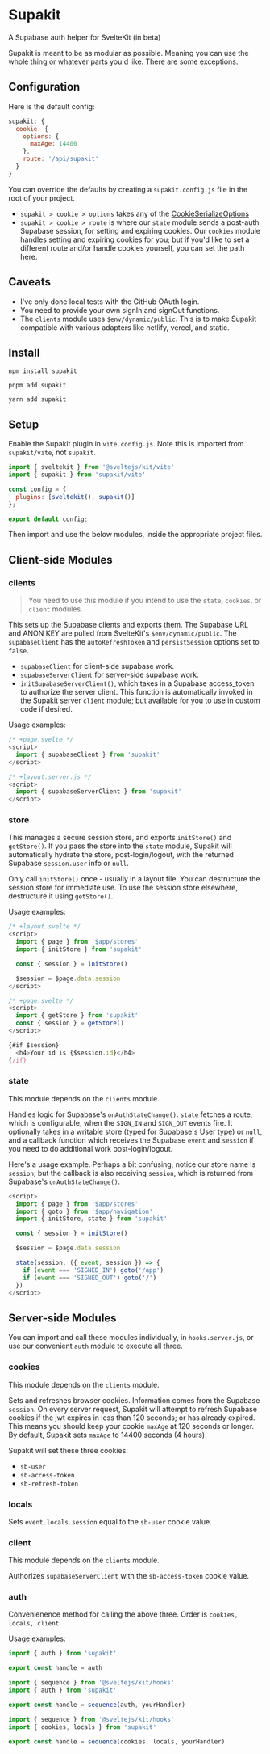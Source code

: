 # Supakit

A Supabase auth helper for SvelteKit (in beta)

Supakit is meant to be as modular as possible. Meaning you can use the whole thing or whatever parts you'd like. There are some exceptions.

## Configuration

Here is the default config:

```js
supakit: {
  cookie: {
    options: {
      maxAge: 14400
    },
    route: '/api/supakit'
  }
}
```

You can override the defaults by creating a `supakit.config.js` file in the root of your project.

- `supakit > cookie > options` takes any of the [CookieSerializeOptions](https://github.com/DefinitelyTyped/DefinitelyTyped/blob/master/types/cookie/index.d.ts)
- `supakit > cookie > route` is where our `state` module sends a post-auth Supabase session, for setting and expiring cookies. Our `cookies` module handles setting and expiring cookies for you; but if you'd like to set a different route and/or handle cookies yourself, you can set the path here.

## Caveats

- I've only done local tests with the GitHub OAuth login.
- You need to provide your own signIn and signOut functions.
- The `clients` module uses `$env/dynamic/public`. This is to make Supakit compatible with various adapters like netlify, vercel, and static.

## Install

`npm install supakit`

`pnpm add supakit`

`yarn add supakit`


## Setup

Enable the Supakit plugin in `vite.config.js`. Note this is imported from `supakit/vite`, not `supakit`.

```js
import { sveltekit } from '@sveltejs/kit/vite'
import { supakit } from 'supakit/vite'

const config = {
  plugins: [sveltekit(), supakit()]
};

export default config;
```

Then import and use the below modules, inside the appropriate project files.

## Client-side Modules

### clients

> You need to use this module if you intend to use the `state`, `cookies`, or `client` modules.

This sets up the Supabase clients and exports them. The Supabase URL and ANON KEY are pulled from SvelteKit's `$env/dynamic/public`. The `supabaseClient` has the `autoRefreshToken` and `persistSession` options set to `false`.

- `supabaseClient` for client-side supabase work.
- `supabaseServerClient` for server-side supabase work.
- `initSupabaseServerClient()`, which takes in a Supabase access_token to authorize the server client. This function is automatically invoked in the Supakit server `client` module; but available for you to use in custom code if desired.

Usage examples:

```js
/* +page.svelte */
<script>
  import { supabaseClient } from 'supakit'
</script>
```
```js
/* +layout.server.js */
<script>
  import { supabaseServerClient } from 'supakit'
</script>
```

### store

This manages a secure session store, and exports `initStore()` and `getStore()`. If you pass the store into the `state` module, Supakit will automatically hydrate the store, post-login/logout, with the returned Supabase `session.user` info or `null`.

Only call `initStore()` once - usually in a layout file. You can destructure the session store for immediate use. To use the session store elsewhere, destructure it using `getStore()`.

Usage examples:

```js
/* +layout.svelte */
<script>
  import { page } from '$app/stores'
  import { initStore } from 'supakit'

  const { session } = initStore()

  $session = $page.data.session
</script>
```
```js
/* +page.svelte */
<script>
  import { getStore } from 'supakit'
  const { session } = getStore()
</script>

{#if $session}
  <h4>Your id is {$session.id}</h4>
{/if}
```

### state

This module depends on the `clients` module.

Handles logic for Supabase's `onAuthStateChange()`. `state` fetches a route, which is configurable, when the `SIGN_IN` and `SIGN_OUT` events fire. It optionally takes in a writable store (typed for Supabase's User type) or `null`, and a callback function which receives the Supabase `event` and `session` if you need to do additional work post-login/logout.

Here's a usage example. Perhaps a bit confusing, notice our store name is `session`; but the callback is also receiving `session`, which is returned from Supabase's `onAuthStateChange()`.

```js
<script>
  import { page } from '$app/stores'
  import { goto } from '$app/navigation'
  import { initStore, state } from 'supakit'

  const { session } = initStore()

  $session = $page.data.session

  state(session, ({ event, session }) => {
    if (event === 'SIGNED_IN') goto('/app')
    if (event === 'SIGNED_OUT') goto('/')
  })
</script>
```

## Server-side Modules

You can import and call these modules individually, in `hooks.server.js`, or use our convenient `auth` module to execute all three.

### cookies

This module depends on the `clients` module.

Sets and refreshes browser cookies. Information comes from the Supabase `session`. On every server request, Supakit will attempt to refresh Supabase cookies if the jwt expires in less than 120 seconds; or has already expired. This means you should keep your cookie `maxAge` at 120 seconds or longer. By default, Supakit sets `maxAge` to 14400 seconds (4 hours).

Supakit will set these three cookies:

- `sb-user`
- `sb-access-token`
- `sb-refresh-token`

### locals

Sets `event.locals.session` equal to the `sb-user` cookie value.

### client

This module depends on the `clients` module.

Authorizes `supabaseServerClient` with the `sb-access-token` cookie value.

### auth

Convenienence method for calling the above three. Order is `cookies, locals, client`.

Usage examples:

```js
import { auth } from 'supakit'

export const handle = auth
```
```js
import { sequence } from '@sveltejs/kit/hooks'
import { auth } from 'supakit'

export const handle = sequence(auth, yourHandler)
```
```js
import { sequence } from '@sveltejs/kit/hooks'
import { cookies, locals } from 'supakit'

export const handle = sequence(cookies, locals, yourHandler)
```
